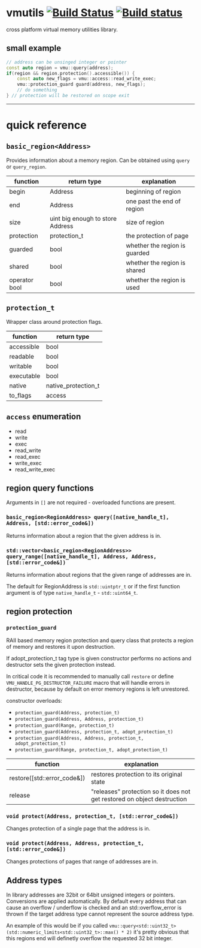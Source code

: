 # vmutils [![Build Status](https://travis-ci.org/JustasMasiulis/vmutils.svg?branch=master)](https://travis-ci.org/JustasMasiulis/vmutils) [![Build status](https://ci.appveyor.com/api/projects/status/kty003rauanbu8xh?svg=true)](https://ci.appveyor.com/project/JustasMasiulis/vmutils)

cross platform virtual memory utilities library. 

## small example
```cpp
// address can be unsinged integer or pointer
const auto region = vmu::query(address);
if(region && region.protection().accessible()) {
    const auto new_flags = vmu::access::read_write_exec;
    vmu::protection_guard guard(address, new_flags);
    // do something
} // protection will be restored on scope exit
```

***

# quick reference
## `basic_region<Address>`
Provides information about a memory region. Can be obtained using `query` or `query_region`.

| function      | return type                      | explanation                   |
| ------------- |--------------------------------- | ----------------------------- |
| begin         | Address                          | beginning of region           |
| end           | Address                          | one past the end of region    |
| size          | uint big enough to store Address | size of region                |
| protection    | protection_t                     | the protection of page        |
| guarded       | bool                             | whether the region is guarded |
| shared        | bool                             | whether the region is shared  |
| operator bool | bool                             | whether the region is used    |

## `protection_t`
Wrapper class around protection flags.

| function   | return type         |
| ---------- |-------------------- |
| accessible | bool                |
| readable   | bool                |
| writable   | bool                |
| executable | bool                |
| native     | native_protection_t |
| to_flags   | access              |

## `access` enumeration
- read
- write
- exec
- read_write
- read_exec
- write_exec
- read_write_exec

## region query functions
Arguments in `[]` are not required - overloaded functions are present.
### `basic_region<RegionAddress> query([native_handle_t], Address, [std::error_code&])`
Returns information about a region that the given address is in.
### `std::vector<basic_region<RegionAddress>> query_range([native_handle_t], Address, Address, [std::error_code&])`
Returns information about regions that the given range of addresses are in.

The default for RegionAddress is `std::uintptr_t` or if the first function argument is of type
`native_handle_t` - `std::uint64_t`.

## region protection
### `protection_guard`
RAII based memory region protection and query class that protects a region of memory and 
restores it upon destruction. 

If adopt_protection_t tag type is given constructor performs no
actions and destructor sets the given protection instead.

In critical code it is recommended to manually call `restore` or define `VMU_HANDLE_PG_DESTRUCTOR_FAILURE`
macro that will handle errors in destructor, because by default on error memory regions is left unrestored.

constructor overloads:
- `protection_guard(Address, protection_t)`
- `protection_guard(Address, Address, protection_t)`
- `protection_guard(Range, protection_t)`
- `protection_guard(Address, protection_t, adopt_protection_t)`
- `protection_guard(Address, Address, protection_t, adopt_protection_t)`
- `protection_guard(Range, protection_t, adopt_protection_t)`

| function                    | explanation                                                             |
| --------------------------- | ----------------------------------------------------------------------- |
| restore([std::error_code&]) | restores protection to its original state                               |
| release                     | "releases" protection so it does not get restored on object destruction |

### `void protect(Address, protection_t, [std::error_code&])`
Changes protection of a single page that the address is in.
### `void protect(Address, Address, protection_t, [std::error_code&])`
Changes protections of pages that range of addresses are in.

## Address types
In library addresses are 32bit or 64bit unsigned integers or pointers. Conversions are applied
automatically. By default every address that can cause an overflow / underflow is checked and an
std::overflow_error is thrown if the target address type cannot represent the source address type.

An example of this would be if you called `vmu::query<std::uint32_t>(std::numeric_limits<std::uint32_t>::max() * 2)`
it's pretty obvious that this regions end will definetly overflow the requested 32 bit integer.
